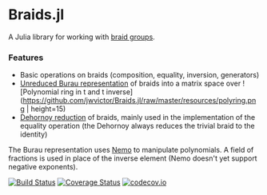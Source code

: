 # Braids.jl

A Julia library for working with [braid groups](https://en.wikipedia.org/wiki/Braid_group).

### Features

- Basic operations on braids (composition, equality, inversion, generators)
- [Unreduced Burau representation](https://en.wikipedia.org/wiki/Burau_representation) of braids into a matrix space over ![Polynomial ring in t and t inverse](https://github.com/jwvictor/Braids.jl/raw/master/resources/polyring.png | height=15) 
- [Dehornoy reduction](https://dehornoy.users.lmno.cnrs.fr/Papers/Dfo.pdf) of braids, mainly used in the implementation of the equality operation (the Dehornoy always reduces the trivial braid to the identity)

The Burau representation uses [Nemo](http://nemocas.org/) to manipulate polynomials. A field of fractions is used in place of the inverse element (Nemo doesn't yet support negative exponents).

[![Build Status](https://travis-ci.org/jwvictor/Braids.jl.svg?branch=master)](https://travis-ci.org/jwvictor/Braids.jl) [![Coverage Status](https://coveralls.io/repos/jwvictor/Braids.jl/badge.svg?branch=master&service=github)](https://coveralls.io/github/jwvictor/Braids.jl?branch=master) [![codecov.io](http://codecov.io/github/jwvictor/Braids.jl/coverage.svg?branch=master)](http://codecov.io/github/jwvictor/Braids.jl?branch=master)
